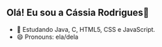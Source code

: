 ## Olá! Eu sou a Cássia Rodrigues👋

- 🌱 Estudando Java, C, HTML5, CSS e JavaScript.
- 😄 Pronouns: ela/dela
